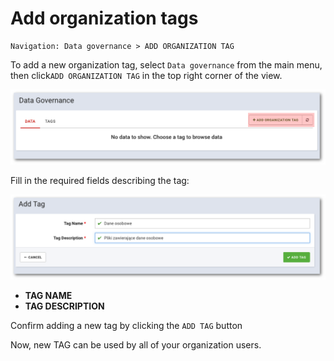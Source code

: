 # Add organization tags

```text
Navigation: Data governance > ADD ORGANIZATION TAG
```

To add a new organization tag, select `Data governance` from the main menu, then click`ADD ORGANIZATION TAG` in the top right corner of the view.

![](../../.gitbook/assets/data_gov_add_button.png)

Fill in the required fields describing the tag:

![](../../.gitbook/assets/data_gov_add%20%281%29.png)

* **TAG NAME**
* **TAG DESCRIPTION**

Confirm adding a new tag by clicking the `ADD TAG` button

Now, new TAG can be used by all of your organization users.

